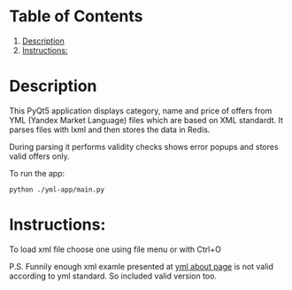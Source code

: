 
# Table of Contents

1.  [Description](#org2910068)
2.  [Instructions:](#org71b5720)



<a id="org2910068"></a>

# Description

This PyQt5 application displays category, name and price of offers from YML
(Yandex Market Language) files which are based on XML standardt. It parses files
with lxml and then stores the data in Redis.

During parsing it performs validity checks shows error popups and stores valid
offers only.

To run the app:

    python ./yml-app/main.py


<a id="org71b5720"></a>

# Instructions:

To load xml file choose one using file menu or with Ctrl+O

P.S. Funnily enough xml examle presented at [yml about page](https://yandex.com/support/partnermarket/yml/about-yml.html) is not valid
according to yml standard. So included valid version too.

